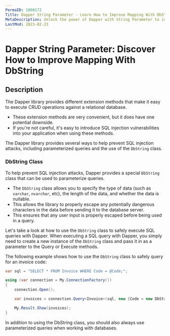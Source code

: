 ```yaml
---
PermaID: 1000172
Title: Dapper String Parameter - Learn How to Improve Mapping With DbString
MetaDescription: Unlock the power of Dapper with String Parameter to improve your mapping with 'DbString'. Learn how to pass an explicit string to improve type mapping, database compatibility, and performance.
LastMod: 2023-02-23
---
```


# Dapper String Parameter: Discover How to Improve Mapping With DbString

## Description

The Dapper library provides different extension methods that make it easy to execute CRUD operations against a relational database. 

 - These extension methods are very convenient, but it does have one potential downside. 
 - If you're not careful, it's easy to introduce SQL injection vulnerabilities into your application when using these methods.

The Dapper library provides several ways to help prevent SQL injection attacks, including parameterized queries and the use of the `DbString` class. 

### DbString Class

To help prevent SQL injection attacks, Dapper provides a special `DbString` class that can be used to parameterize queries.

 - The `DbString` class allows you to specify the type of data (such as `varchar`, `nvarchar`, etc), the length of the data, and whether the data is nullable. 
 - This allows the library to properly escape any potentially dangerous characters in the data before sending it to the database server.
 - This ensures that any user input is properly escaped before being used in a query.

Let's take a look at how to use the `DbString` class to safely execute SQL queries with Dapper. When executing a SQL query with Dapper, you simply need to create a new instance of the `DbString` class and pass it in as a parameter to the Query or Execute methods.

The following example shows how to use the `DbString` class to safely query for an invoice code:
```csharp
var sql = "SELECT * FROM Invoice WHERE Code = @Code;";

using (var connection = My.ConnectionFactory())
{
	connection.Open();

	var invoices = connection.Query<Invoice>(sql, new {Code = new DbString {Value = "Invoice_1", IsFixedLength = false, Length = 9, IsAnsi = true}}).ToList();

	My.Result.Show(invoices);
}
```

In addition to using the DbString class, you should also always use parameterized queries when working with databases. 